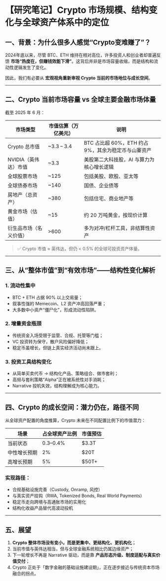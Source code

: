 # 【研究笔记】Crypto 市场规模、结构变化与全球资产体系中的定位

## 一、背景：为什么很多人感觉“Crypto变难赚了”？

2024年底以来，尽管 BTC、ETH 维持在相对高位，许多投资人和创业者却普遍反馈 **市场“热度在，但赚钱效能下滑”**。这背后并非是市场容量收缩，而是结构和流动性逻辑发生了变化。

因此，我们有必要从 **宏观视角重新审视 Crypto 当前的市场地位与成长空间**。

---

## 二、Crypto 当前市场容量 vs 全球主要金融市场体量

截至 2025 年 6 月：

| 市场类型 | 市值估算（万亿美元） | 说明 |
|----------|------------------|------|
| Crypto 总市值 | ~3.3 – 3.4 | BTC 占比超 60%，ETH 约占 9%，其余为稳定币与山寨资产 |
| NVIDIA（英伟达）市值 | ~3.3 | 美股第二大科技股，AI 与算力为核心增长逻辑 |
| 全球股票市场 | ~125 | 包括美股、欧股、亚太等 |
| 全球债券市场 | ~140 | 国债、企业债等 |
| 房地产（总资产） | ~380 | 包括住宅、商业地产等 |
| 黄金市场（估值） | ~15 | 约 20 万吨黄金，按现价计算 |
| 衍生品市场（名义价值） | >600 | 多为对冲/杠杆工具，非结算性资产 |

> ✅ Crypto 市值 ≈ 英伟达，但仍 < 0.5% 的全球可投资资产体量。

---

## 三、从“整体市值”到“有效市场”——结构性变化解析

### 1. 流动性集中

- BTC + ETH 占据 90% 以上交易量；
- 叙事性强的 Memecoin、L2 资产冲高回落严重；
- 大多数中小资产“僵尸化”，形成流动性陷阱。

### 2. 增量资金瓶颈

- 传统资金入场受限于监管、合规、托管等门槛；
- VC 投资转为保守，散户风险偏好降低；
- 稳定币虽增长，但链上真实经济活动尚未跟上。

### 3. 投资工具结构变化

- 从简单买卖代币 → 结构化产品、策略组合、做市套利；
- 高频与套利策略“Alpha”正在被系统性对手消耗；
- Narrative 投机失效，结构理解成为核心能力。

---

## 四、Crypto 的成长空间：潜力仍在，路径不同

从全球资产配置的角度推算，Crypto 未来在不同配置比例下的市值潜力：

| 场景 | 占全球资产比例 | 市值预估 |
|------|----------------|----------|
| 当前状态 | 0.3–0.4% | \$3.3T |
| 中性增长预期 | 2% | \$20T |
| 高增长预期 | 5% | \$50T+ |

### 实现路径：

- 合规基础设施完善（Custody, Onramp, 风控）
- 与真实资产挂钩（RWA, Tokenized Bonds, Real World Payments）
- 稳定币走向跨境与高通胀市场的实用化
- 结构化收益产品替代高波动投机

---

## 五、展望

1. **Crypto 整体市场没有变小，而是更集中、更结构化、更机构化**；
2. 当前市值与英伟达相当，但与全球金融系统相比仍属边缘资产；
3. 下一轮增长不再是 Narrative 驱动，而是靠 **产品形态升级、制度适配与真实价值交付**；
4. Crypto 正处于「数字金融的基础设施建设期」，正在逐步接近与传统资本市场融合的拐点。


